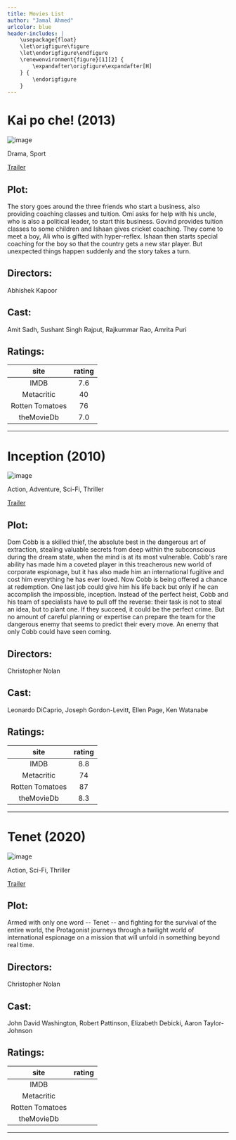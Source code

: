 ```yaml
---
title: Movies List
author: "Jamal Ahmed"
urlcolor: blue
header-includes: |
    \usepackage{float}
    \let\origfigure\figure
    \let\endorigfigure\endfigure
    \renewenvironment{figure}[1][2] {
        \expandafter\origfigure\expandafter[H]
    } {
        \endorigfigure
    }
---
```


# Kai po che! (2013)
![image](https://imdb-api.com/images/original/MV5BMTgwNTAwMjEzMF5BMl5BanBnXkFtZTcwNzMzODY4OA@@._V1_Ratio0.7537_AL_.jpg)

Drama, Sport

[Trailer](https://www.imdb.com/video/vi2820519961)

## Plot:

The story goes around the three friends who start a business, also providing coaching classes and tuition. Omi asks for help with his uncle, who is also a political leader, to start this business. Govind provides tuition classes to some children and Ishaan gives cricket coaching. They come to meet a boy, Ali who is gifted with hyper-reflex. Ishaan then starts special coaching for the boy so that the country gets a new star player. But unexpected things happen suddenly and the story takes a turn.

## Directors:

Abhishek Kapoor

## Cast:

Amit Sadh, Sushant Singh Rajput, Rajkummar Rao, Amrita Puri

## Ratings:

|site  |rating   |
|:-----:|:-----:|
|IMDB|7.6|
|Metacritic|40|
|Rotten Tomatoes|76|
|theMovieDb|7.0|

-----------------------------

# Inception (2010)
![image](https://imdb-api.com/images/original/MV5BMjAxMzY3NjcxNF5BMl5BanBnXkFtZTcwNTI5OTM0Mw@@._V1_Ratio0.6791_AL_.jpg)

Action, Adventure, Sci-Fi, Thriller

[Trailer](https://www.imdb.com/video/vi4219471385)

## Plot:

Dom Cobb is a skilled thief, the absolute best in the dangerous art of extraction, stealing valuable secrets from deep within the subconscious during the dream state, when the mind is at its most vulnerable. Cobb's rare ability has made him a coveted player in this treacherous new world of corporate espionage, but it has also made him an international fugitive and cost him everything he has ever loved. Now Cobb is being offered a chance at redemption. One last job could give him his life back but only if he can accomplish the impossible, inception. Instead of the perfect heist, Cobb and his team of specialists have to pull off the reverse: their task is not to steal an idea, but to plant one. If they succeed, it could be the perfect crime. But no amount of careful planning or expertise can prepare the team for the dangerous enemy that seems to predict their every move. An enemy that only Cobb could have seen coming.

## Directors:

Christopher Nolan

## Cast:

Leonardo DiCaprio, Joseph Gordon-Levitt, Ellen Page, Ken Watanabe

## Ratings:

|site  |rating   |
|:-----:|:-----:|
|IMDB|8.8|
|Metacritic|74|
|Rotten Tomatoes|87|
|theMovieDb|8.3|

-----------------------------

# Tenet (2020)
![image](https://imdb-api.com/images/original/MV5BOGJmZjcxNTAtYjViZS00YzJmLTlkMzgtZmVkYTQ5YjUwMjIyXkEyXkFqcGdeQXVyNjMwMzc3MjE@._V1_Ratio0.6791_AL_.jpg)

Action, Sci-Fi, Thriller

[Trailer](https://www.imdb.com/video/vi734641689)

## Plot:

Armed with only one word -- Tenet -- and fighting for the survival of the entire world, the Protagonist journeys through a twilight world of international espionage on a mission that will unfold in something beyond real time.

## Directors:

Christopher Nolan

## Cast:

John David Washington, Robert Pattinson, Elizabeth Debicki, Aaron Taylor-Johnson

## Ratings:

|site  |rating   |
|:-----:|:-----:|
|IMDB||
|Metacritic||
|Rotten Tomatoes||
|theMovieDb||

-----------------------------

